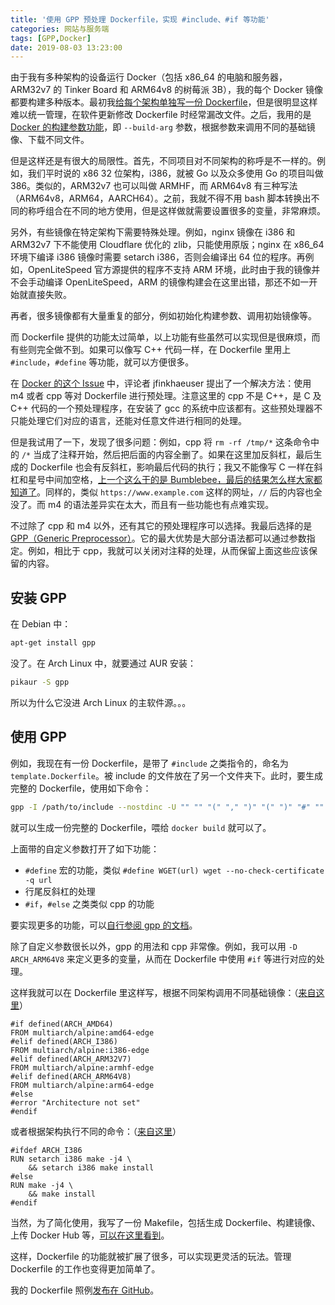 ```yaml
---
title: '使用 GPP 预处理 Dockerfile，实现 #include、#if 等功能'
categories: 网站与服务端
tags: [GPP,Docker]
date: 2019-08-03 13:23:00
---
```

由于我有多种架构的设备运行 Docker（包括 x86_64 的电脑和服务器，ARM32v7 的 Tinker Board 和 ARM64v8 的树莓派 3B），我的每个 Docker 镜像都要构建多种版本。最初我[给每个架构单独写一份 Dockerfile][1]，但是很明显这样难以统一管理，在软件更新修改 Dockerfile 时经常漏改文件。之后，我用的是 [Docker 的构建参数功能][2]，即 `--build-arg` 参数，根据参数来调用不同的基础镜像、下载不同文件。

但是这样还是有很大的局限性。首先，不同项目对不同架构的称呼是不一样的。例如，我们平时说的 x86 32 位架构，i386，就被 Go 以及众多使用 Go 的项目叫做 386。类似的，ARM32v7 也可以叫做 ARMHF，而 ARM64v8 有三种写法（ARM64v8，ARM64，AARCH64）。之前，我就不得不用 bash 脚本转换出不同的称呼组合在不同的地方使用，但是这样做就需要设置很多的变量，非常麻烦。

另外，有些镜像在特定架构下需要特殊处理。例如，nginx 镜像在 i386 和 ARM32v7 下不能使用 Cloudflare 优化的 zlib，只能使用原版；nginx 在 x86_64 环境下编译 i386 镜像时需要 setarch i386，否则会编译出 64 位的程序。再例如，OpenLiteSpeed 官方源提供的程序不支持 ARM 环境，此时由于我的镜像并不会手动编译 OpenLiteSpeed，ARM 的镜像构建会在这里出错，那还不如一开始就直接失败。

再者，很多镜像都有大量重复的部分，例如初始化构建参数、调用初始镜像等。

而 Dockerfile 提供的功能太过简单，以上功能有些虽然可以实现但是很麻烦，而有些则完全做不到。如果可以像写 C++ 代码一样，在 Dockerfile 里用上 `#include`，`#define` 等功能，就可以方便很多。

在 [Docker 的这个 Issue][3] 中，评论者 jfinkhaeuser 提出了一个解决方法：使用 m4 或者 cpp 等对 Dockerfile 进行预处理。注意这里的 cpp 不是 C++，是 C 及 C++ 代码的一个预处理程序，在安装了 gcc 的系统中应该都有。这些预处理器不只能处理它们对应的语言，还能对任意文件进行相同的处理。

但是我试用了一下，发现了很多问题：例如，cpp 将 `rm -rf /tmp/*` 这条命令中的 `/*` 当成了注释开始，然后把后面的内容全删了。如果在这里加反斜杠，最后生成的 Dockerfile 也会有反斜杠，影响最后代码的执行；我又不能像写 C 一样在斜杠和星号中间加空格，[上一个这么干的是 Bumblebee，最后的结果怎么样大家都知道了][4]。同样的，类似 `https://www.example.com` 这样的网址，`//` 后的内容也全没了。而 m4 的语法差异实在太大，而且有一些功能也有点难实现。

不过除了 cpp 和 m4 以外，还有其它的预处理程序可以选择。我最后选择的是 [GPP（Generic Preprocessor）][5]。它的最大优势是大部分语法都可以通过参数指定。例如，相比于 cpp，我就可以关闭对注释的处理，从而保留上面这些应该保留的内容。

安装 GPP
--------

在 Debian 中：

```bash
apt-get install gpp
```

没了。在 Arch Linux 中，就要通过 AUR 安装：

```bash
pikaur -S gpp
```

所以为什么它没进 Arch Linux 的主软件源。。。

使用 GPP
--------

例如，我现在有一份 Dockerfile，是带了 `#include` 之类指令的，命名为 `template.Dockerfile`。被 include 的文件放在了另一个文件夹下。此时，要生成完整的 Dockerfile，使用如下命令：

```bash
gpp -I /path/to/include --nostdinc -U "" "" "(" "," ")" "(" ")" "#" "" -M "#" "\n" " " " " "\n" "(" ")" +c "\\\n" "" -o Dockerfile /path/to/template.Dockerfile
```

就可以生成一份完整的 Dockerfile，喂给 `docker build` 就可以了。

上面带的自定义参数打开了如下功能：

- `#define` 宏的功能，类似 `#define WGET(url) wget --no-check-certificate -q url`
- 行尾反斜杠的处理
- `#if`，`#else` 之类类似 cpp 的功能

要实现更多的功能，可以[自行参阅 gpp 的文档][6]。

除了自定义参数很长以外，gpp 的用法和 cpp 非常像。例如，我可以用 `-D ARCH_ARM64V8` 来定义更多的变量，从而在 Dockerfile 中使用 `#if` 等进行对应的处理。

这样我就可以在 Dockerfile 里这样写，根据不同架构调用不同基础镜像：（[来自这里][7]）

```docker
#if defined(ARCH_AMD64)
FROM multiarch/alpine:amd64-edge
#elif defined(ARCH_I386)
FROM multiarch/alpine:i386-edge
#elif defined(ARCH_ARM32V7)
FROM multiarch/alpine:armhf-edge
#elif defined(ARCH_ARM64V8)
FROM multiarch/alpine:arm64-edge
#else
#error "Architecture not set"
#endif
```

或者根据架构执行不同的命令：（[来自这里][8]）

```docker
#ifdef ARCH_I386
RUN setarch i386 make -j4 \
    && setarch i386 make install
#else
RUN make -j4 \
    && make install
#endif
```

当然，为了简化使用，我写了一份 Makefile，包括生成 Dockerfile、构建镜像、上传 Docker Hub 等，[可以在这里看到][9]。

这样，Dockerfile 的功能就被扩展了很多，可以实现更灵活的玩法。管理 Dockerfile 的工作也变得更加简单了。

我的 Dockerfile 照例[发布在 GitHub][10]。

  [1]: /article/modify-computer/build-arm-docker-image-on-x86-docker-hub-travis-automatic-build.lantian
  [2]: /article/modify-website/docker-build-arg-multi-arch-share-one-dockerfile.lantian
  [3]: https://github.com/moby/moby/issues/735#issuecomment-37273719
  [4]: https://github.com/MrMEEE/bumblebee-Old-and-abbandoned/commit/a047be85247755cdbe0acce6f1dafc8beb84f2ac
  [5]: https://files.nothingisreal.com/software/gpp/gpp.html
  [6]: https://files.nothingisreal.com/software/gpp/gpp.html
  [7]: https://github.com/xddxdd/dockerfiles/blob/f4b054c1c0736e432c329dea18669999933ff439/include/image/multiarch_alpine_edge.Dockerfile
  [8]: https://github.com/xddxdd/dockerfiles/blob/f4b054c1c0736e432c329dea18669999933ff439/dockerfiles/nginx/template.Dockerfile
  [9]: https://github.com/xddxdd/dockerfiles/blob/f4b054c1c0736e432c329dea18669999933ff439/Makefile
  [10]: https://github.com/xddxdd/dockerfiles/tree/f4b054c1c0736e432c329dea18669999933ff439
